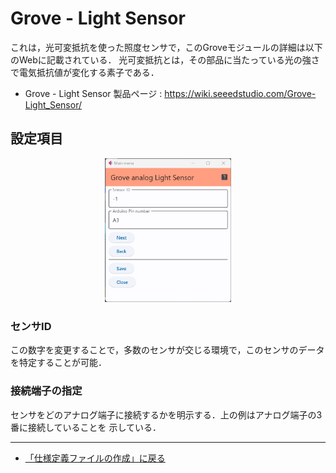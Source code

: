 # Grove - Light Sensor

これは，光可変抵抗を使った照度センサで，このGroveモジュールの詳細は以下のWebに記載されている．
光可変抵抗とは，その部品に当たっている光の強さで電気抵抗値が変化する素子である．

- Grove - Light Sensor 製品ページ : https://wiki.seeedstudio.com/Grove-Light_Sensor/



## 設定項目


<div style="text-align: center;">
<img src="../../images/editConfig_Grove_Analog_Light.png" width="40%">
</div>


### センサID
この数字を変更することで，多数のセンサが交じる環境で，このセンサのデータを特定することが可能．


### 接続端子の指定

センサをどのアナログ端子に接続するかを明示する．上の例はアナログ端子の3番に接続していることを
示している．


***

- [「仕様定義ファイルの作成」に戻る](../editConfig.md)

